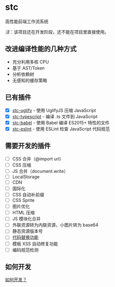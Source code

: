# stc

高性能前端工作流系统

*注*：该项目还在开发阶段，还不能在项目里直接使用。

## 改进编译性能的几种方式

* 充分利用多核 CPU
* 基于 AST/Token
* 分析依赖树
* 无感知的缓存策略

## 已有插件

* [x] [stc-uglify](https://github.com/stcjs/stc-uglify) - 使用 UglifyJS 压缩 JavaScript
* [x] [stc-typescript](https://github.com/stcjs/stc-typescript) - 编译 .ts 文件到 JavaScript
* [x] [stc-babel](https://github.com/stcjs/stc-babel) - 使用 Babel 编译 ES2015+ 特性的文件
* [x] [stc-eslint](https://github.com/stcjs/stc-eslint) - 使用 ESLint 检查 JavaScript 代码规范

## 需要开发的插件


* [ ] CSS 合并（@import url）
* [ ] CSS 压缩
* [ ] JS 合并（document.write）
* [ ] LocalStorage
* [ ] CDN
* [ ] 国际化
* [ ] CSS 自动补前缀
* [ ] CSS Sprite
* [ ] 图片优化 
* [ ] HTML 压缩
* [ ] JS 模块化合并
* [ ] 外联资源转为内联资源，小图片转为 base64
* [ ] 静态资源版本号 
* [ ] [代码替换功能](https://github.com/stcjs/stc-replace)
* [ ] 模板 XSS 自动修复功能
* [ ] 编码规范检测

## 如何开发

[如何开发？](https://github.com/stcjs/stc/wiki/%E5%A6%82%E4%BD%95%E5%BC%80%E5%8F%91%EF%BC%9F)